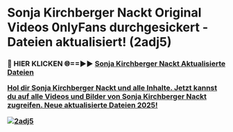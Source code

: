 # Sonja Kirchberger Nackt Original Videos 0nlyFans durchgesickert - Dateien aktualisiert! (2adj5)

<h3>🔴 HIER KLICKEN 🌐==►► <a href="https://tinyurl.com/h6vf6nb8" rel="nofollow">Sonja Kirchberger Nackt Aktualisierte Dateien

Hol dir Sonja Kirchberger Nackt und alle Inhalte. Jetzt kannst du auf alle Videos und Bilder von Sonja Kirchberger Nackt zugreifen. Neue aktualisierte Dateien 2025!

[![2adj5](https://i.imgur.com/sD4kR3V.gif)](https://tinyurl.com/h6vf6nb8)
